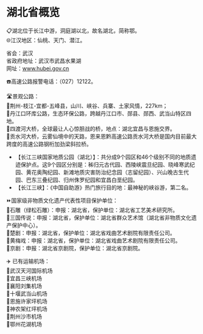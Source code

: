 # 湖北省概览  
📋湖北位于长江中游，洞庭湖以北，故名湖北，简称鄂。  
🌐江汉地区：仙桃、天门、潜江。  
  
省会：武汉  
省政府地址：武汉市武昌水果湖  
网址：www.hubei.gov.cn  
  
☎️高速公路报警电话：（027）12122。  


🛣️景观公路：  
🔸荆州-枝江-宜都-五峰县，山川、峡谷、兵寨、土家风情，227km；  
🔸丹江口环库公路，生态环保公路，跨越丹江口市、郧县、郧西、武当山特区四地。  
🔸四渡河大桥，全球最让人心惊胆战的桥，地点：湖北宜昌与恩施交界。  
🔸贡水河大桥，云雾仙境中的天路，恩来恩黔高速公路贡水河大桥是国内目前最大跨度的高速公路钢桁加劲梁斜拉桥。  

* 【长江三峡国家地质公园（湖北）】：共分成9个园区和46个级别不同的地质遗迹保护点。这9个园区分别是：秭归元古代园、西陵峡震旦纪园、晓峰寒武纪园、黄花奥陶纪园、新滩地质灾害防治纪念园（志留纪园）、兴山晚古生代园、巴东三叠纪园、归州侏罗纪园和宜昌白垩纪园。  
* 【长江三峡】：《中国自助游》热门旅行目的地：最神秘的峡谷游，第二名。  
  
⏩国家级非物质文化遗产代表性项目保护单位：  
🔸石雕（绿松石雕）：申报：湖北省，保护单位：湖北省工艺美术研究所。  
🔸三国传说：申报：湖北省，保护单位：湖北省群众艺术馆（湖北省非物质文化遗产保护中心）。  
🔸楚剧：申报：湖北省，保护单位：湖北省戏曲艺术剧院有限责任公司。  
🔸黄梅戏：申报：湖北省，保护单位：湖北省戏曲艺术剧院有限责任公司。  
🔸京剧：申报：湖北省京剧院，保护单位：湖北省京剧院。    
  
✈️ 已有运输机场：  
🔸武汉天河国际机场  
🔸宜昌三峡机场  
🔸襄阳刘集机场  
🔸十堰武当山机场  
🔸恩施许家坪机场  
🔸神农架红坪机场  
🔸荆州沙市机场  
🔸鄂州花湖机场  
